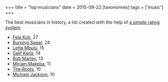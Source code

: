+++
title = "top musicians"
date = 2015-09-22
[taxonomies]
tags = ['music']
+++

The best musicians in history, a list created with the help of [a simple
rating system].

-   [Fela Kuti], 27
-   [Burning Spear], 24
-   [Letta Mbulu], 15
-   [Salif Keita], 14
-   [Bob Marley], 13
-   [Miriam Makeba][Letta Mbulu], 11
-   [The Roots], 10
-   [Michael Jackson], 10

  [a simple rating system]: http://tshepang.net/simple-rating-system-for-music
  [Fela Kuti]: http://tshepang.net/top-tracks-fela-kuti
  [Burning Spear]: http://tshepang.net/top-tracks-burning-spear
  [Letta Mbulu]: http://tshepang.net/letta-mbulu-vs-miriam-makeba
  [Salif Keita]: http://tshepang.net/top-tracks-salif-keita
  [Bob Marley]: http://tshepang.net/top-tracks-bob-marley
  [The Roots]: http://tshepang.net/top-tracks-the-roots
  [Michael Jackson]: http://tshepang.net/top-tracks-michael-jackson
